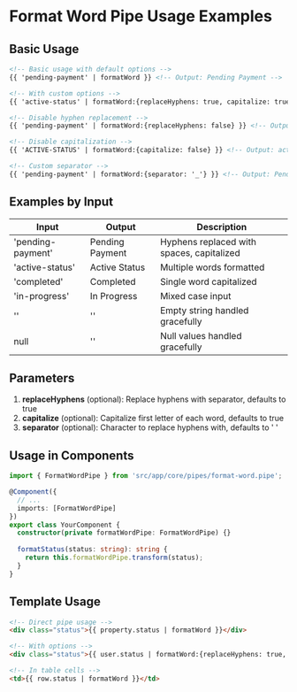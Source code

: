 # Format Word Pipe Usage Examples

## Basic Usage

```html
<!-- Basic usage with default options -->
{{ 'pending-payment' | formatWord }} <!-- Output: Pending Payment -->

<!-- With custom options -->
{{ 'active-status' | formatWord:{replaceHyphens: true, capitalize: true} }} <!-- Output: Active Status -->

<!-- Disable hyphen replacement -->
{{ 'pending-payment' | formatWord:{replaceHyphens: false} }} <!-- Output: pending-payment -->

<!-- Disable capitalization -->
{{ 'ACTIVE-STATUS' | formatWord:{capitalize: false} }} <!-- Output: active status -->

<!-- Custom separator -->
{{ 'pending-payment' | formatWord:{separator: '_'} }} <!-- Output: Pending_Payment -->
```

## Examples by Input

| Input | Output | Description |
|-------|--------|-------------|
| 'pending-payment' | Pending Payment | Hyphens replaced with spaces, capitalized |
| 'active-status' | Active Status | Multiple words formatted |
| 'completed' | Completed | Single word capitalized |
| 'in-progress' | In Progress | Mixed case input |
| '' | '' | Empty string handled gracefully |
| null | '' | Null values handled gracefully |

## Parameters

1. **replaceHyphens** (optional): Replace hyphens with separator, defaults to true
2. **capitalize** (optional): Capitalize first letter of each word, defaults to true  
3. **separator** (optional): Character to replace hyphens with, defaults to ' '

## Usage in Components

```typescript
import { FormatWordPipe } from 'src/app/core/pipes/format-word.pipe';

@Component({
  // ...
  imports: [FormatWordPipe]
})
export class YourComponent {
  constructor(private formatWordPipe: FormatWordPipe) {}
  
  formatStatus(status: string): string {
    return this.formatWordPipe.transform(status);
  }
}
```

## Template Usage

```html
<!-- Direct pipe usage -->
<div class="status">{{ property.status | formatWord }}</div>

<!-- With options -->
<div class="status">{{ user.status | formatWord:{replaceHyphens: true, capitalize: true} }}</div>

<!-- In table cells -->
<td>{{ row.status | formatWord }}</td>
```
